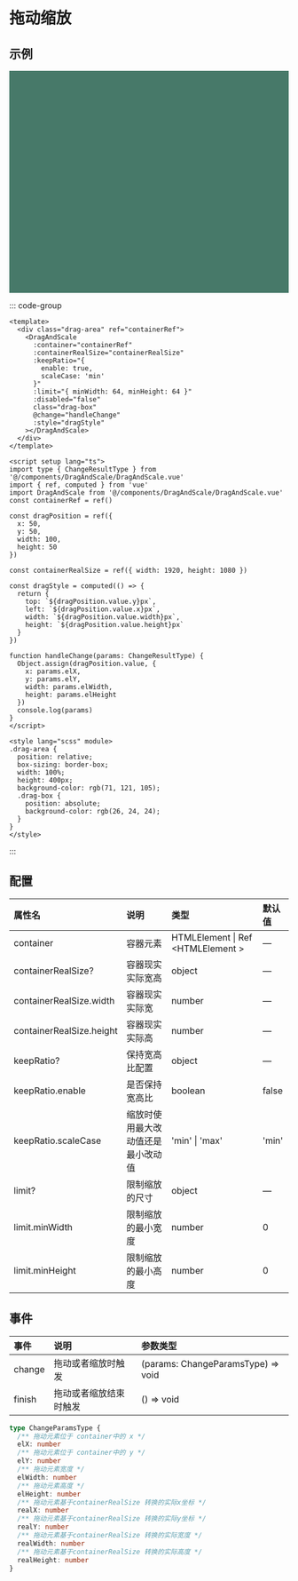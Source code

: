 # 拖动缩放

## 示例

<script setup lang="ts">
import type { ChangeResultType } from '@/components/DragAndScale/DragAndScale.vue'
import { ref, computed } from 'vue'
import DragAndScale from '@/components/DragAndScale/DragAndScale.vue'
const containerRef = ref()

const dragPosition = ref({
  x: 50,
  y: 50,
  width: 100,
  height: 50
})

const containerRealSize = ref({ width: 1920, height: 1080 })

const dragStyle = computed(() => {
  return {
    top: `${dragPosition.value.y}px`,
    left: `${dragPosition.value.x}px`,
    width: `${dragPosition.value.width}px`,
    height: `${dragPosition.value.height}px`
  }
})

function handleChange(params: ChangeResultType) {
  Object.assign(dragPosition.value, {
    x: params.elX,
    y: params.elY,
    width: params.elWidth,
    height: params.elHeight
  })
  console.log(params)
}
</script>

<div class="drag-area" ref="containerRef">
  <DragAndScale
    :container="containerRef"
    :containerRealSize="containerRealSize"
    :keepRatio="{
      enable: true,
      scaleCase: 'min'
    }"
    :limit="{ minWidth: 64, minHeight: 64 }"
    :disabled="false"
    class="drag-box"
    @change="handleChange"
    :style="dragStyle"
  ></DragAndScale>
</div>

<style lang="scss">
.drag-area {
  position: relative;
  box-sizing: border-box;
  width: 100%;
  height: 400px;
  background-color: rgb(71, 121, 105);
  .drag-box {
    position: absolute;
    background-color: rgb(26, 24, 24);
  }
}
</style>

::: code-group

```vue [template]
<template>
  <div class="drag-area" ref="containerRef">
    <DragAndScale
      :container="containerRef"
      :containerRealSize="containerRealSize"
      :keepRatio="{
        enable: true,
        scaleCase: 'min'
      }"
      :limit="{ minWidth: 64, minHeight: 64 }"
      :disabled="false"
      class="drag-box"
      @change="handleChange"
      :style="dragStyle"
    ></DragAndScale>
  </div>
</template>
```

```vue [script]
<script setup lang="ts">
import type { ChangeResultType } from '@/components/DragAndScale/DragAndScale.vue'
import { ref, computed } from 'vue'
import DragAndScale from '@/components/DragAndScale/DragAndScale.vue'
const containerRef = ref()

const dragPosition = ref({
  x: 50,
  y: 50,
  width: 100,
  height: 50
})

const containerRealSize = ref({ width: 1920, height: 1080 })

const dragStyle = computed(() => {
  return {
    top: `${dragPosition.value.y}px`,
    left: `${dragPosition.value.x}px`,
    width: `${dragPosition.value.width}px`,
    height: `${dragPosition.value.height}px`
  }
})

function handleChange(params: ChangeResultType) {
  Object.assign(dragPosition.value, {
    x: params.elX,
    y: params.elY,
    width: params.elWidth,
    height: params.elHeight
  })
  console.log(params)
}
</script>

```

```vue [style]
<style lang="scss" module>
.drag-area {
  position: relative;
  box-sizing: border-box;
  width: 100%;
  height: 400px;
  background-color: rgb(71, 121, 105);
  .drag-box {
    position: absolute;
    background-color: rgb(26, 24, 24);
  }
}
</style>
```

:::

## 配置

|          属性名          |        说明         |      类型      |    默认值     |
| :----------------------- | :------------------ | :-------------| :----------- |
| container                | 容器元素             | HTMLElement &#124; Ref &lt;HTMLElement &gt;     |   —   |
| containerRealSize?       | 容器现实实际宽高      | object        | —           |
| containerRealSize.width  | 容器现实实际宽        | number        | —           |
| containerRealSize.height | 容器现实实际高        | number        | —           |
| keepRatio?                | 保持宽高比配置        | object        | —           |
| keepRatio.enable         | 是否保持宽高比        | boolean       | false       |
| keepRatio.scaleCase      | 缩放时使用最大改动值还是最小改动值      | 'min' &#124; 'max'  |     'min'     |
| limit?                   | 限制缩放的尺寸        | object        |  —          |
| limit.minWidth           | 限制缩放的最小宽度     | number       | 0           |
| limit.minHeight          | 限制缩放的最小高度     | number       | 0           |

## 事件

|   事件     |        说明          |            参数类型                |
| :-------  | :------------------ | :-------------------------------   |
| change     | 拖动或者缩放时触发    | (params: ChangeParamsType) => void    |
| finish  | 拖动或者缩放结束时触发    | () => void                     |

```ts
type ChangeParamsType {
  /** 拖动元素位于 container中的 x */
  elX: number
  /** 拖动元素位于 container中的 y */
  elY: number
  /** 拖动元素宽度 */
  elWidth: number
  /** 拖动元素高度 */
  elHeight: number
  /** 拖动元素基于containerRealSize 转换的实际x坐标 */
  realX: number
  /** 拖动元素基于containerRealSize 转换的实际y坐标 */
  realY: number
  /** 拖动元素基于containerRealSize 转换的实际宽度 */
  realWidth: number
  /** 拖动元素基于containerRealSize 转换的实际高度 */
  realHeight: number
}
```

